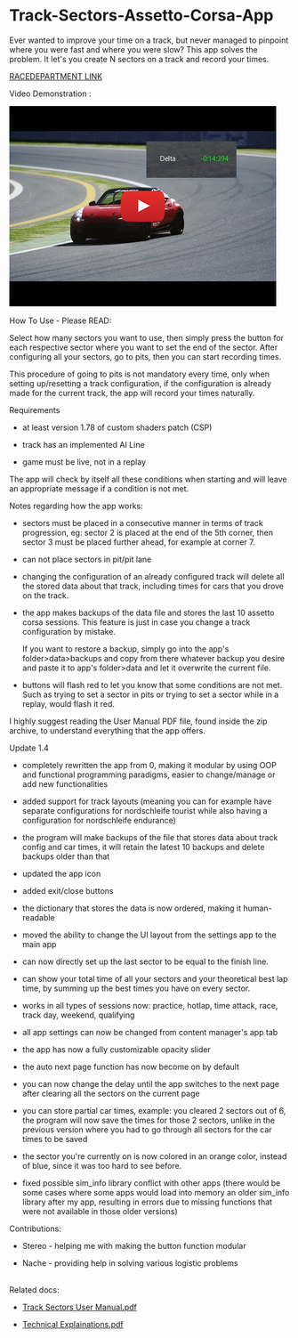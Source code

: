 # Track-Sectors-Assetto-Corsa-App

Ever wanted to improve your time on a track, but never managed to pinpoint where you were fast and where you were slow? This app solves the problem. It let's you create N sectors on a track and record your times.

[RACEDEPARTMENT LINK](https://www.racedepartment.com/downloads/track-sectors-divide-the-track-in-sections.43904/)

Video Demonstration :

[![Video Demonstration of The App](thumbnail.png)](https://www.youtube.com/watch?v=9x-IG0ybvn8)


How To Use - Please READ:

Select how many sectors you want to use, then simply press the button for each respective sector where you want to set the end of the sector. After configuring all your sectors, go to pits, then you can start recording times.


This procedure of going to pits is not mandatory every time, only when setting up/resetting a track configuration, if the configuration is already made for the current track, the app will record your times naturally.


Requirements

- at least version 1.78 of custom shaders patch (CSP)

- track has an implemented AI Line

- game must be live, not in a replay


The app will check by itself all these conditions when starting and will leave an appropriate message if a condition is not met.


Notes regarding how the app works:

- sectors must be placed in a consecutive manner in terms of track progression, eg: sector 2 is placed at the end of the 5th corner, then sector 3 must be placed further ahead, for example at corner 7.

- can not place sectors in pit/pit lane

- changing the configuration of an already configured track will delete all the stored data about that track, including times for cars that you drove on the track.

- the app makes backups of the data file and stores the last 10 assetto corsa sessions. This feature is just in case you change a track configuration by mistake.

    If you want to restore a backup, simply go into the app's folder>data>backups and copy from there whatever backup you desire and paste it to app's folder>data and let it overwrite the current file.

- buttons will flash red to let you know that some conditions are not met. Such as trying to set a sector in pits or trying to set a sector while in a replay, would flash it red.


I highly suggest reading the User Manual PDF file, found inside the zip archive, to understand everything that the app offers.



Update 1.4

- completely rewritten the app from 0, making it modular by using OOP and functional programming paradigms, easier to change/manage or add new functionalities

- added support for track layouts (meaning you can for example have separate configurations for nordschleife tourist while also having a configuration for nordschleife endurance)

- the program will make backups of the file that stores data about track config and car times, it will retain the latest 10 backups and delete backups older than that

- updated the app icon

- added exit/close buttons

- the dictionary that stores the data is now ordered, making it human-readable

- moved the ability to change the UI layout from the settings app to the main app

- can now directly set up the last sector to be equal to the finish line.

- can show your total time of all your sectors and your theoretical best lap time, by summing up the best times you have on every sector.

- works in all types of sessions now: practice, hotlap, time attack, race, track day, weekend, qualifying

- all app settings can now be changed from content manager's app tab

- the app has now a fully customizable opacity slider

- the auto next page function has now become on by default

- you can now change the delay until the app switches to the next page after clearing all the sectors on the current page

- you can store partial car times, example: you cleared 2 sectors out of 6, the program will now save the times for those 2 sectors, unlike in the previous version
where you had to go through all sectors for the car times to be saved

- the sector you're currently on is now colored in an orange color, instead of blue, since it was too hard to see before.

- fixed possible sim_info library conflict with other apps (there would be some cases where some apps would load into memory an older sim_info library after my app, resulting in errors
due to missing functions that were not available in those older versions)



Contributions:
- Stereo - helping me with making the button function modular

- Nache - providing help in solving various logistic problems


\
Related docs:
- [Track Sectors User Manual.pdf](https://github.com/RuseCristian/Track-Sectors-Assetto-Corsa-App/files/10046798/Track.Sectors.User.Manual.pdf)


- [Technical Explainations.pdf](https://github.com/RuseCristian/Track-Sectors-Assetto-Corsa-App/files/10046803/Technical.Explainations.pdf)

